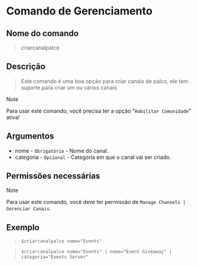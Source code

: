 # Comando de Gerenciamento

## Nome do comando
> criarcanalpalco

## Descrição
> Este comando é uma boa opção para criar canais de palco, ele tem suporte para criar um ou vários canais.

> [!NOTE]
> Para usar este comando, você precisa ter a opção "`Habilitar Comunidade`" ativa!

## Argumentos
- nome - `Obrigatório` - Nome do canal.
- categoria - `Opcional` - Categoria em que o canal vai ser criado.

## Permissões necessárias
> [!NOTE]
> Para usar este comando, você deve ter permissão de `Manage Channels | Gerenciar Canais`.

## Exemplo
> `$criarcanalpalco nome="Events"`

> `$criarcanalpalco nome="Events" | nome="Event Giveaway" | categoria="Events Server"`